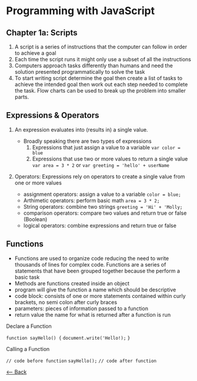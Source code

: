 # Programming with JavaScript

## Chapter 1a: Scripts

1. A script is a series of instructions that the computer can follow in order to achieve a goal
2. Each time the script runs it might only use a subset of all the instructions
3. Computers approach tasks differently than humans and need the solution presented programmatically to solve the task
4. To start writing script determine the goal then create a list of tasks to achieve the intended goal then work out each step needed to complete the task. Flow charts can be used to break up the problem into smaller parts.

## Expressions & Operators

1. An expression evaluates into (results in) a single value.

   - Broadly speaking there are two types of expressions
        1. Expressions that just assign a value to a variable
            `var color = blue`
        2. Expressions that use two or more values to return a single value
            `var area = 3 * 2` 
            or
            `var greeting = 'hello' + userName`

2. Operators: Expressions rely on operators to create a single value from one or more values

    - assignment operators: assign a value to a variable
        `color = blue;`
    - Arthimetic operators: perform basic math
        `area = 3 * 2;`
    - String operators: combine two strings
        `greeting = 'Hi' + 'Molly;`
    - comparison operators: compare two values and return true or false (Boolean)
    - logical operators: combine expressions and return true or false

## Functions
 
- Functions are used to organize code reducing the need to write thousands of lines for complex code. Functions are a series of statements that have been grouped together because the perform a basic task
- Methods are functions created inside an object
- program will give the function a name which should be descriptive
- code block: consists of one or more statements contained within curly brackets, no semi colon after curly braces
- parameters: pieces of information passed to a function
- return value the name for what is returned after a function is run

Declare a Function

`function sayHello() {`
    `document.write('Hello!);`
`}`

Calling a Function 

`// code before function`
`sayHello();`
`// code after function`

 [<-- Back](README.md)